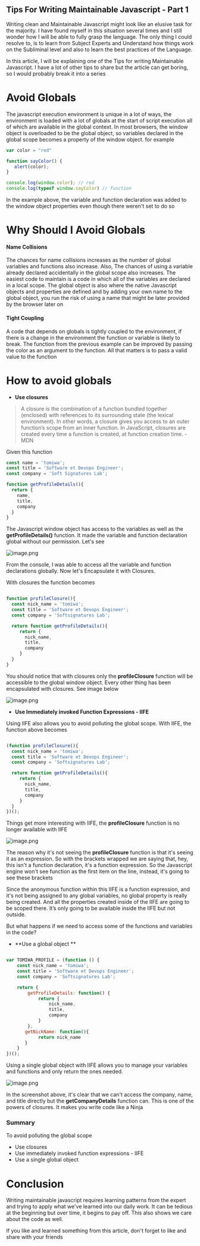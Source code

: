 ## Tips For Writing Maintainable Javascript - Part 1

Writing clean and Maintainable Javascript might look like an elusive task for the majority. I have found myself in this situation several times and I still wonder how I will be able to fully grasp the language. The only thing I could resolve to, is to learn from Subject Experts and Understand how things work on the Subliminal level and also to learn the best practices of the Language. 

In this article, I will be explaining one of the Tips for writing Maintainable Javascript. I have a lot of other tips to share but the article can get boring, so I would probably break it into a series

# Avoid Globals

The javascript execution environment is unique in a lot of ways, the environment is loaded with a lot of globals at the start of script execution all of which are available in the global context. In most browsers, the window object is overloaded to be the global object, so variables declared in the global scope becomes a property of the window object. for example


```javascript
var color = "red"

function sayColor() { 
   alert(color);
}

console.log(window.color); // red
console.log(typeof window.sayColor) // function

```

In the example above, the variable and function declaration was added to the window object properties even though there weren't set to do so 

# Why Should I Avoid Globals

#### Name Collisions

The chances for name collisions increases as the number of global variables and functions also increase. Also, The chances of using a variable already declared accidentally in the global scope also increases. The easiest code to maintain is a code in which all of the variables are declared in a local scope. The global object is also where the native Javascript objects and properties are defined and by adding your own name to the global object, you run the risk of using a name that might be later provided by the browser later on

#### Tight Coupling

A code that depends on globals is tightly coupled to the environment, if there is a change in the environment the function or variable is likely to break. The function from the previous example can be improved by passing the color as an argument to the function. All that matters is to pass a valid value to the function

# How to avoid globals
- **Use closures**
> A closure is the combination of a function bundled together (enclosed) with references to its surrounding state (the lexical environment). In other words, a closure gives you access to an outer function’s scope from an inner function. In JavaScript, closures are created every time a function is created, at function creation time. - MDN

Given this function 
```javascript
const name = 'tomiwa';
const title = 'Software et Devops Engineer';
const company = 'Soft Signatures Lab';

function getProfileDetails(){
  return {
    name,
    title,
    company
  }
}
```

The Javascript window object has access to the variables as well as the **getProfileDetails()** function. It made the variable and function declaration global without our permission. Let's see

![image.png](https://cdn.hashnode.com/res/hashnode/image/upload/v1606080301239/vR1hNR7Nj.png)

From the console, I was able to access all the variable and function declarations globally. Now let's Encapsulate it with Closures. 

With closures the function becomes

```javascript

function profileClosure(){
  const nick_name = 'tomiwa';
  const title = 'Software et Devops Engineer';
  const company = 'Softsignatures Lab';

  return function getProfileDetails(){
     return {
       nick_name,
       title,
       company
     }
  }
}

```

You should notice that with closures only the **profileClosure** function will be accessible to the global window object. Every other thing has been encapsulated with closures. See image below

![image.png](https://cdn.hashnode.com/res/hashnode/image/upload/v1606080871323/xg35MjnAh.png)

- **Use Immediately invoked Function Expressions - IIFE**

Using IIFE also allows you to avoid polluting the global scope. With IIFE, the function above becomes 

```javascript

(function profileClosure(){
  const nick_name = 'tomiwa';
  const title = 'Software et Devops Engineer';
  const company = 'Softsignatures Lab';

  return function getProfileDetails(){
     return {
       nick_name,
       title,
       company
     }
  }
})();

```

Things get more interesting with IIFE, the **profileClosure** function is no longer available with IIFE

![image.png](https://cdn.hashnode.com/res/hashnode/image/upload/v1606082443254/6BibIqofI.png)

The reason why it's not seeing the **profileClosure** function is that it's seeing it as an expression. So with the brackets wrapped we are saying that, hey, this isn't a function declaration, it's a function expression. So the Javascript engine won't see function as the first item on the line, instead, it's going to see these brackets

Since the anonymous function within this IIFE is a function expression, and it's not being assigned to any global variables, no global property is really being created. And all the properties created inside of the IIFE are going to be scoped there. It’s only going to be available inside the IIFE but not outside.

But what happens if we need to access some of the functions and variables in the code?

- **Use a global object **

```javascript

var TOMIWA_PROFILE = (function () {
    const nick_name = 'tomiwa';
    const title = 'Software et Devops Engineer';
    const company = 'Softsignatures Lab';

    return {
        getProfileDetails: function() {
            return {
                nick_name,
                title,
                company
            }
        },
       getNickName: function(){
            return nick_name
       }
    }
})();

```
Using a single global object with IIFE allows you to manage your variables and functions and only return the ones needed.

![image.png](https://cdn.hashnode.com/res/hashnode/image/upload/v1606083638535/pnmLbfgmq.png)

In the screenshot above, it's clear that we can't access the company, name, and title directly but the **getCompanyDetails** function can. This is one of the powers of closures. It makes you write code like a Ninja

### Summary
To avoid polluting the global scope
- Use closures
- Use immediately invoked function expressions - IIFE
- Use a single global object

# Conclusion
Writing maintainable javascript requires learning patterns from the expert and trying to apply what we've learned into our daily work. It can be tedious at the beginning but over time, it begins to pay off. This also shows we care about the code as well. 

If you like and learned something from this article, don't forget to like and share with your friends